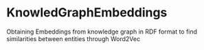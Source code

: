# KnowledGraphEmbeddings
Obtaining Embeddings from knowledge graph in RDF format to find similarities between entities through Word2Vec

